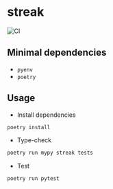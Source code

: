 # streak

![CI](https://github.com/diohabara/streak/workflows/CI/badge.svg)

## Minimal dependencies

- `pyenv`
- `poetry`

## Usage

- Install dependencies

```sh
poetry install 
```

- Type-check

```sh
poetry run mypy streak tests
```

- Test

```sh
poetry run pytest
```

